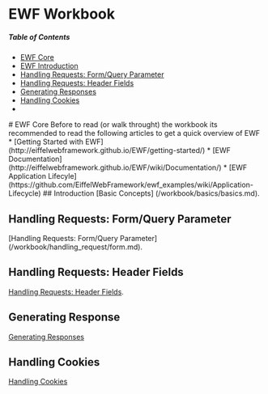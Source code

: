 # EWF Workbook

##### Table of Contents  
* [EWF Core](#core)  
* [EWF Introduction](#introduction)
* [Handling Requests: Form/Query Parameter](#form_query_parameters)
* [Handling Requests: Header Fields](#header_fields)
* [Generating Responses](/workbook/generating_response/generating_response.md)
* [Handling Cookies](/workbook/handling_cookies/handling_cookies.md) 
* 

<a name="core"/>
# EWF Core 
Before to read (or walk throught) the workbook its recommended  to read the following articles to get a quick overview of EWF
* [Getting Started with EWF](http://eiffelwebframework.github.io/EWF/getting-started/)
* [EWF Documentation](http://eiffelwebframework.github.io/EWF/wiki/Documentation/)
* [EWF Application Lifecyle](https://github.com/EiffelWebFramework/ewf_examples/wiki/Application-Lifecycle)

<a name="simple"/>
## Introduction
[Basic Concepts] (/workbook/basics/basics.md).

## Handling Requests: Form/Query Parameter
[Handling Requests: Form/Query Parameter] (/workbook/handling_request/form.md).

## Handling Requests: Header Fields
[Handling Requests: Header Fields](/workbook/handling_request/headers.md).

## Generating Response
[Generating Responses](/workbook/generating_response/generating_response.md)

## Handling Cookies
[Handling Cookies](/workbook/handling_cookies/handling_cookies.md) 

